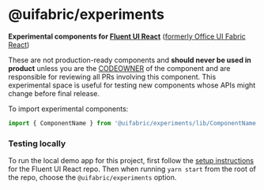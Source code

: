 # @uifabric/experiments

**Experimental components for [Fluent UI React](https://developer.microsoft.com/en-us/fluentui)**
([formerly Office UI Fabric React](https://developer.microsoft.com/en-us/office/blogs/ui-fabric-is-evolving-into-fluent-ui/))

These are not production-ready components and **should never be used in product** unless you are the [CODEOWNER](https://github.com/microsoft/fluentui/blob/7.0/.github/CODEOWNERS) of the component and are responsible for reviewing all PRs involving this component. This experimental space is useful for testing new components whose APIs might change before final release.

To import experimental components:

```js
import { ComponentName } from '@uifabric/experiments/lib/ComponentName';
```

### Testing locally

To run the local demo app for this project, first follow the [setup instructions](https://github.com/microsoft/fluentui/wiki/Setup) for the Fluent UI React repo. Then when running `yarn start` from the root of the repo, choose the `@uifabric/experiments` option.
